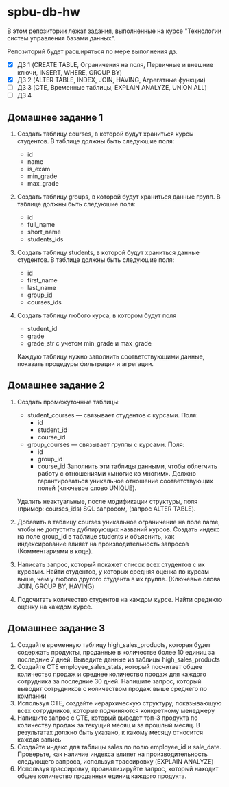 # spbu-db-hw

В этом репозитории лежат задания, выполненные на курсе "Технологии систем управления базами данных".

Репозиторий будет расширяться по мере выполнения дз.

- [x] ДЗ 1 (CREATE TABLE, Ограничения на поля, Первичные и внешние ключи, INSERT, WHERE, GROUP BY)
- [x] ДЗ 2 (ALTER TABLE, INDEX, JOIN, HAVING, Агрегатные функции)
- [ ] ДЗ 3 (CTE, Временные таблицы, EXPLAIN ANALYZE, UNION ALL)
- [ ] ДЗ 4

## Домашнее задание 1

1. Создать таблицу courses, в которой будут храниться курсы студентов.
   В таблице должны быть следуюшие поля:
   * id
   * name
   * is_exam
   * min_grade
   * max_grade
     
2. Создать таблицу groups, в которой будут храниться данные групп. В таблице должны быть следуюшие поля:
   * id
   * full_name
   * short_name
   * students_ids
     
3. Создать таблицу students, в которой будут храниться данные студентов. В таблице должны быть следуюшие поля:
   * id
   * first_name
   * last_name
   * group_id
   * courses_ids
4. Создать таблицу любого курса, в котором будут поля
   * student_id
   * grade
   * grade_str с учетом min_grade и max_grade
   
   Каждую таблицу нужно заполнить соответствующими данные, показать процедуры фильтрации и агрегации.

## Домашнее задание 2

1. Создать промежуточные таблицы:
   * student_courses — связывает студентов с курсами. Поля:
      * id
      * student_id
      * course_id
   * group_courses — связывает группы с курсами. Поля:
      * id
      * group_id
      * course_id
   Заполнить эти таблицы данными, чтобы облегчить работу с отношениями «многие ко многим». Должно гарантироваться уникальное отношение соответствующих полей (ключевое слово UNIQUE).

   Удалить неактуальные, после модификации структуры, поля (пример: courses_ids) SQL запросом, (запрос ALTER TABLE).

2. Добавить в таблицу courses уникальное ограничение на поле name, чтобы не допустить дублирующих названий курсов. Создать индекс на поле group_id в таблице students и объяснить, как индексирование влияет на производительность запросов (Комментариями в коде).

3. Написать запрос, который покажет список всех студентов с их курсами. Найти студентов, у которых средняя оценка по курсам выше, чем у любого другого студента в их группе. (Ключевые слова JOIN, GROUP BY, HAVING)

4. Подсчитать количество студентов на каждом курсе. Найти среднюю оценку на каждом курсе.

## Домашнее задание 3

1. Создайте временную таблицу high_sales_products, которая будет содержать продукты, проданные в количестве более 10 единиц за последние 7 дней. Выведите данные из таблицы high_sales_products 
2. Создайте CTE employee_sales_stats, который посчитает общее количество продаж и среднее количество продаж для каждого сотрудника за последние 30 дней. Напишите запрос, который выводит сотрудников с количеством продаж выше среднего по компании 
3. Используя CTE, создайте иерархическую структуру, показывающую всех сотрудников, которые подчиняются конкретному менеджеру
4. Напишите запрос с CTE, который выведет топ-3 продукта по количеству продаж за текущий месяц и за прошлый месяц. В результатах должно быть указано, к какому месяцу относится каждая запись
5. Создайте индекс для таблицы sales по полю employee_id и sale_date. Проверьте, как наличие индекса влияет на производительность следующего запроса, используя трассировку (EXPLAIN ANALYZE)
6. Используя трассировку, проанализируйте запрос, который находит общее количество проданных единиц каждого продукта. 

